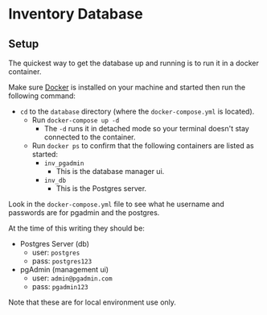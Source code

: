 # Inventory Database

## Setup

The quickest way to get the database up and running is to run it in a docker container.

Make sure [Docker](https://www.docker.com/products/developer-tools) is installed on your machine and started then run the following command:

- `cd` to the `database` directory (where the `docker-compose.yml` is located).
  - Run `docker-compose up -d`
    - The `-d` runs it in detached mode so your terminal doesn't stay connected to the container.
  - Run `docker ps` to confirm that the following containers are listed as started:
    - `inv_pgadmin`
      - This is the database manager ui.
    - `inv_db`
      - This is the Postgres server.

Look in the `docker-compose.yml` file to see what he username and passwords are for pgadmin and the postgres.

At the time of this writing they should be:

- Postgres Server (db)
  - user: `postgres`
  - pass: `postgres123`
- pgAdmin (management ui)
  - user: `admin@pgadmin.com`
  - pass: `pgadmin123`

Note that these are for local environment use only.